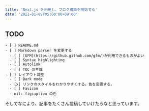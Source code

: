 ```yaml
---
title: 'Next.js を利用し、ブログ構築を開始する'
date: '2021-01-09T05:00:00+09:00'
---
```


<!--
Next.js ni kettei sita riyuu
Gatsby
-->

## TODO

```
- [ ] README.md
- [ ] Markdown parser を変更する
  - [ ] [GFM](https://github.github.com/gfm/)が利用できるものがよい
  - [ ] Syntax highlighting
  - [ ] Autolink
  - [ ] TOC の生成
- [ ] レイアウト調整
  - [ ] Dark mode
  - [x] リンクのスタイルをわかりやすくする。色を変更する。
  - [ ] Favicon
  - nit: figcaption の色
```

そしてなにより、記事をたくさん投稿していけたらなと思っています。
